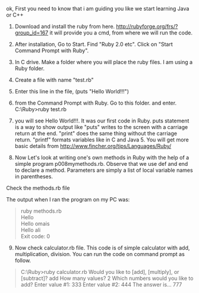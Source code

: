 ok, First you need to know that i am guiding you like we start learning Java or C++

1. Download and install the ruby from here. http://rubyforge.org/frs/?group_id=167
it will provide you a cmd, from where we will run the code.

2. After installation, Go to Start. Find "Ruby 2.0 etc". Click on "Start Command Prompt with Ruby". 

3. In C drive. Make a folder where you will place the ruby files. I am using a Ruby folder.

4. Create a file with name "test.rb"

5. Enter this line in the file, (puts "Hello World!!!")

6. from the Command Prompt with Ruby. Go to this folder. and enter. C:\Ruby>ruby test.rb

7. you will see Hello World!!!. It was our first code in Ruby.
   puts statement is a way to show output like
   "puts" writes to the screen with a carriage return at the end. 
   "print" does the same thing without the carriage return. 
   "printf" formats variables like in C and Java 5.
   You will get more basic details from http://www.fincher.org/tips/Languages/Ruby/

8. Now Let's look at writing one's own methods in Ruby with the help of a simple program p008mymethods.rb. Observe that we use def and end to declare a method. Parameters are simply a list of local variable names in parentheses.

Check the methods.rb file

The output when I ran the program on my PC was:

>ruby methods.rb  
Hello  
Hello omais  
Hello ali  
>Exit code: 0 

9. Now check calculator.rb file. This code is of simple calculator with add, multiplication, division. You can run the code on command prompt as follow.

>C:\Ruby>ruby calculator.rb
Would you like to [add], [multiply], or [subtract]?
add
How many values?
2
Which numbers would you like to add?
Enter value #1: 333
Enter value #2: 444
>The answer is... 777

